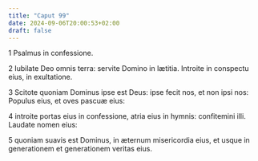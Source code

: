```yaml
---
title: "Caput 99"
date: 2024-09-06T20:00:53+02:00
draft: false
---
```



1 Psalmus in confessione.

2 Iubilate Deo omnis terra: servite Domino in lætitia. Introite in conspectu eius, in exultatione.

3 Scitote quoniam Dominus ipse est Deus: ipse fecit nos, et non ipsi nos: Populus eius, et oves pascuæ eius:

4 introite portas eius in confessione, atria eius in hymnis: confitemini illi. Laudate nomen eius:

5 quoniam suavis est Dominus, in æternum misericordia eius, et usque in generationem et generationem veritas eius.

